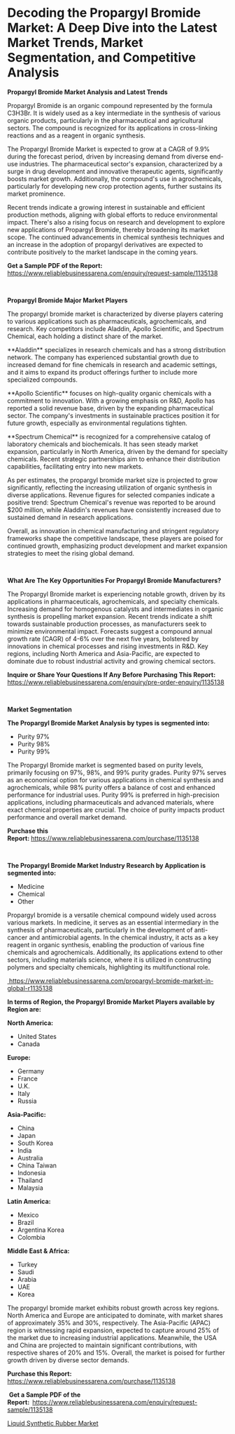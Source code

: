 <p><h1>Decoding the Propargyl Bromide Market: A Deep Dive into the Latest Market Trends, Market Segmentation, and Competitive Analysis</h1></p><p><strong>Propargyl Bromide Market Analysis and Latest Trends</strong></p>
<p><p>Propargyl Bromide is an organic compound represented by the formula C3H3Br. It is widely used as a key intermediate in the synthesis of various organic products, particularly in the pharmaceutical and agricultural sectors. The compound is recognized for its applications in cross-linking reactions and as a reagent in organic synthesis.</p><p>The Propargyl Bromide Market is expected to grow at a CAGR of 9.9% during the forecast period, driven by increasing demand from diverse end-use industries. The pharmaceutical sector's expansion, characterized by a surge in drug development and innovative therapeutic agents, significantly boosts market growth. Additionally, the compound's use in agrochemicals, particularly for developing new crop protection agents, further sustains its market prominence.</p><p>Recent trends indicate a growing interest in sustainable and efficient production methods, aligning with global efforts to reduce environmental impact. There's also a rising focus on research and development to explore new applications of Propargyl Bromide, thereby broadening its market scope. The continued advancements in chemical synthesis techniques and an increase in the adoption of propargyl derivatives are expected to contribute positively to the market landscape in the coming years.</p></p>
<p><strong>Get a Sample PDF of the Report:&nbsp;</strong> <a href="https://www.reliablebusinessarena.com/enquiry/request-sample/1135138?utm_campaign=3017&utm_medium=2&utm_source=Github&utm_content=ia&utm_term=01042025&utm_id=propargyl-bromide">https://www.reliablebusinessarena.com/enquiry/request-sample/1135138</a></p>
<p>&nbsp;</p>
<p><strong>Propargyl Bromide Major Market Players</strong></p>
<p><p>The propargyl bromide market is characterized by diverse players catering to various applications such as pharmaceuticals, agrochemicals, and research. Key competitors include Aladdin, Apollo Scientific, and Spectrum Chemical, each holding a distinct share of the market.</p><p>**Aladdin** specializes in research chemicals and has a strong distribution network. The company has experienced substantial growth due to increased demand for fine chemicals in research and academic settings, and it aims to expand its product offerings further to include more specialized compounds.</p><p>**Apollo Scientific** focuses on high-quality organic chemicals with a commitment to innovation. With a growing emphasis on R&D, Apollo has reported a solid revenue base, driven by the expanding pharmaceutical sector. The company's investments in sustainable practices position it for future growth, especially as environmental regulations tighten.</p><p>**Spectrum Chemical** is recognized for a comprehensive catalog of laboratory chemicals and biochemicals. It has seen steady market expansion, particularly in North America, driven by the demand for specialty chemicals. Recent strategic partnerships aim to enhance their distribution capabilities, facilitating entry into new markets.</p><p>As per estimates, the propargyl bromide market size is projected to grow significantly, reflecting the increasing utilization of organic synthesis in diverse applications. Revenue figures for selected companies indicate a positive trend: Spectrum Chemical's revenue was reported to be around $200 million, while Aladdin's revenues have consistently increased due to sustained demand in research applications.</p><p>Overall, as innovation in chemical manufacturing and stringent regulatory frameworks shape the competitive landscape, these players are poised for continued growth, emphasizing product development and market expansion strategies to meet the rising global demand.</p></p>
<p>&nbsp;</p>
<p><strong>What Are The Key Opportunities For Propargyl Bromide Manufacturers?</strong></p>
<p><p>The Propargyl Bromide market is experiencing notable growth, driven by its applications in pharmaceuticals, agrochemicals, and specialty chemicals. Increasing demand for homogenous catalysts and intermediates in organic synthesis is propelling market expansion. Recent trends indicate a shift towards sustainable production processes, as manufacturers seek to minimize environmental impact. Forecasts suggest a compound annual growth rate (CAGR) of 4-6% over the next five years, bolstered by innovations in chemical processes and rising investments in R&D. Key regions, including North America and Asia-Pacific, are expected to dominate due to robust industrial activity and growing chemical sectors.</p></p>
<p><strong>Inquire or Share Your Questions If Any Before Purchasing This Report:</strong> <a href="https://www.reliablebusinessarena.com/enquiry/pre-order-enquiry/1135138?utm_campaign=3017&utm_medium=2&utm_source=Github&utm_content=ia&utm_term=01042025&utm_id=propargyl-bromide">https://www.reliablebusinessarena.com/enquiry/pre-order-enquiry/1135138</a></p>
<p>&nbsp;</p>
<p><strong>Market Segmentation</strong></p>
<p><strong>The Propargyl Bromide Market Analysis by types is segmented into:</strong></p>
<p><ul><li>Purity 97%</li><li>Purity 98%</li><li>Purity 99%</li></ul></p>
<p><p>The Propargyl Bromide market is segmented based on purity levels, primarily focusing on 97%, 98%, and 99% purity grades. Purity 97% serves as an economical option for various applications in chemical synthesis and agrochemicals, while 98% purity offers a balance of cost and enhanced performance for industrial uses. Purity 99% is preferred in high-precision applications, including pharmaceuticals and advanced materials, where exact chemical properties are crucial. The choice of purity impacts product performance and overall market demand.</p></p>
<p><strong>Purchase this Report:&nbsp;</strong><a href="https://www.reliablebusinessarena.com/purchase/1135138?utm_campaign=3017&utm_medium=2&utm_source=Github&utm_content=ia&utm_term=01042025&utm_id=propargyl-bromide">https://www.reliablebusinessarena.com/purchase/1135138</a></p>
<p>&nbsp;</p>
<p><strong>The Propargyl Bromide Market Industry Research by Application is segmented into:</strong></p>
<p><ul><li>Medicine</li><li>Chemical</li><li>Other</li></ul></p>
<p><p>Propargyl bromide is a versatile chemical compound widely used across various markets. In medicine, it serves as an essential intermediary in the synthesis of pharmaceuticals, particularly in the development of anti-cancer and antimicrobial agents. In the chemical industry, it acts as a key reagent in organic synthesis, enabling the production of various fine chemicals and agrochemicals. Additionally, its applications extend to other sectors, including materials science, where it is utilized in constructing polymers and specialty chemicals, highlighting its multifunctional role.</p></p>
<p><a href="https://www.reliablebusinessarena.com/propargyl-bromide-market-in-global-r1135138?utm_campaign=3017&utm_medium=2&utm_source=Github&utm_content=ia&utm_term=01042025&utm_id=propargyl-bromide">&nbsp;https://www.reliablebusinessarena.com/propargyl-bromide-market-in-global-r1135138</a></p>
<p><strong>In terms of Region, the Propargyl Bromide Market Players available by Region are:</strong></p>
<p>
    <p> <strong> North America: </strong>
        <ul>
            <li>United States</li>
            <li>Canada</li>
        </ul>
        </p> 
    <p> <strong> Europe: </strong>
        <ul>
            <li>Germany</li>
            <li>France</li>
            <li>U.K.</li>
            <li>Italy</li>
            <li>Russia</li>
        </ul>
        </p> 
    <p> <strong> Asia-Pacific: </strong>
        <ul>
            <li>China</li>
            <li>Japan</li>
            <li>South Korea</li>
            <li>India</li>
            <li>Australia</li>
            <li>China Taiwan</li>
            <li>Indonesia</li>
            <li>Thailand</li>
            <li>Malaysia</li>
        </ul>
        </p> 
    <p> <strong> Latin America: </strong>
        <ul>
            <li>Mexico</li>
            <li>Brazil</li>
            <li>Argentina Korea</li>
            <li>Colombia</li>
        </ul>
        </p> 
    <p> <strong> Middle East & Africa: </strong>
        <ul>
            <li>Turkey</li>
            <li>Saudi</li>
            <li>Arabia</li>
            <li>UAE</li>
            <li>Korea</li>
        </ul>
    </p>
    </p>
<p><p>The propargyl bromide market exhibits robust growth across key regions. North America and Europe are anticipated to dominate, with market shares of approximately 35% and 30%, respectively. The Asia-Pacific (APAC) region is witnessing rapid expansion, expected to capture around 25% of the market due to increasing industrial applications. Meanwhile, the USA and China are projected to maintain significant contributions, with respective shares of 20% and 15%. Overall, the market is poised for further growth driven by diverse sector demands.</p></p>
<p><strong>Purchase this Report: </strong><a href="https://www.reliablebusinessarena.com/purchase/1135138?utm_campaign=3017&utm_medium=2&utm_source=Github&utm_content=ia&utm_term=01042025&utm_id=propargyl-bromide">https://www.reliablebusinessarena.com/purchase/1135138</a></p>
<p>&nbsp;<strong>Get a Sample PDF of the Report:&nbsp;&nbsp;</strong><a href="https://www.reliablebusinessarena.com/enquiry/request-sample/1135138?utm_campaign=3017&utm_medium=2&utm_source=Github&utm_content=ia&utm_term=01042025&utm_id=propargyl-bromide">https://www.reliablebusinessarena.com/enquiry/request-sample/1135138</a></p>
<p><strong></strong></p>
<p><p><a href="https://github.com/penecorodz74/Market-Research-Report-List-1/blob/main/liquid-synthetic-rubber-market.md?utm_campaign=3017&utm_medium=2&utm_source=Github&utm_content=ia&utm_term=01042025&utm_id=propargyl-bromide">Liquid Synthetic Rubber Market</a></p></p>
